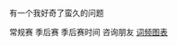 #  

有一个我好奇了蛮久的问题

常规赛
季后赛
季后赛时间
咨询朋友
[词频图表](https://index.baidu.com/v2/main/index.html#/trend/nba)
